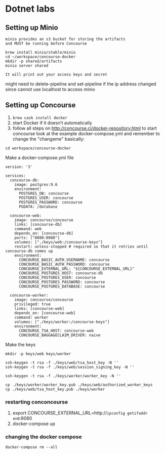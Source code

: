 # Dotnet labs


## Setting up Minio
    minio provides an s3 bucket for storing the artifacts
    and MUST be running before Concourse

```
brew install minio/stable/minio
cd ~/workspace/concourse-docker
mkdir -p shared/artifacts
minio server shared
```
    It will print out your access keys and secret

might need to delete-pipeline and set-pipeline if the ip address changed
since cannot use localhost to access minio

## Setting up Concourse
1. `brew cask install docker`
1. start Docker if it doesn’t automatically
1. follow all steps on http://concourse.ci/docker-repository.html to start concourse
    look at the example docker-compose.yml and remember to change the "changeme"
basically:
```
cd workspace/concourse-docker

```
Make a docker-compose.yml file
```
version: '3'

services:
  concourse-db:
    image: postgres:9.6
    environment:
      POSTGRES_DB: concourse
      POSTGRES_USER: concourse
      POSTGRES_PASSWORD: concourse
      PGDATA: /database

  concourse-web:
    image: concourse/concourse
    links: [concourse-db]
    command: web
    depends_on: [concourse-db]
    ports: ["8080:8080"]
    volumes: ["./keys/web:/concourse-keys"]
    restart: unless-stopped # required so that it retries until concourse-db comes up
    environment:
      CONCOURSE_BASIC_AUTH_USERNAME: concourse
      CONCOURSE_BASIC_AUTH_PASSWORD: concourse
      CONCOURSE_EXTERNAL_URL: "${CONCOURSE_EXTERNAL_URL}"
      CONCOURSE_POSTGRES_HOST: concourse-db
      CONCOURSE_POSTGRES_USER: concourse
      CONCOURSE_POSTGRES_PASSWORD: concourse
      CONCOURSE_POSTGRES_DATABASE: concourse

  concourse-worker:
    image: concourse/concourse
    privileged: true
    links: [concourse-web]
    depends_on: [concourse-web]
    command: worker
    volumes: ["./keys/worker:/concourse-keys"]
    environment:
      CONCOURSE_TSA_HOST: concourse-web
      CONCOURSE_BAGGAGECLAIM_DRIVER: naive
```

Make the keys
```
mkdir -p keys/web keys/worker

ssh-keygen -t rsa -f ./keys/web/tsa_host_key -N ''
ssh-keygen -t rsa -f ./keys/web/session_signing_key -N ''

ssh-keygen -t rsa -f ./keys/worker/worker_key -N ''

cp ./keys/worker/worker_key.pub ./keys/web/authorized_worker_keys
cp ./keys/web/tsa_host_key.pub ./keys/worker
```

### restarting conconcourse
1. export CONCOURSE_EXTERNAL_URL=http://`ipconfig getifaddr en0`:8080
1. docker-compose up

### changing the docker compose
`docker-compose rm --all`
